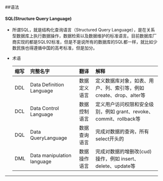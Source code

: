 ##语法

#### SQL(Structure Query Language)
- 所谓SQL，就是结构化查询语言（Structured Query Language），是在关系型数据库上执行数据操作，数据检索以及数据维护的标准语言。目前数据库厂商实现的都是SQL92标准，但是不是说所有的数据库的SQL都一样，就比如少数民族也得遵循中国的高考标准，但是加分。
- 术语
  
  |缩写|完整名字|翻译|解释|
  |:----|:----|:----|:----|
  |DDL|Data Definition Language|数据定义语言|定义数据库对象，如表、用户、列、索引等，例如 create、drop、alter等 |
  |DCL|Data Control Language|数据控制语言|定义用户访问权限和安全级别，例如 grant、revoke、commit、rollback等|
  |DQL|Data QueryLanguage|数据查询语言|完成对数据的查询，所有select开头的 |
  |DML|Data manipulation language|数据操作语言|完成对数据的增删改(cud)操作，例如 insert、delete、update等 |

***
